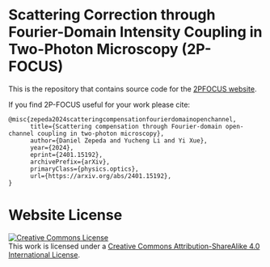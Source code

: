 # Scattering Correction through Fourier-Domain Intensity Coupling in Two-Photon Microscopy (2P-FOCUS)

This is the repository that contains source code for the [2PFOCUS website](https://YuchengLi-steven.github.io/2PFOCUS/).

If you find 2P-FOCUS useful for your work please cite:
```
@misc{zepeda2024scatteringcompensationfourierdomainopenchannel,
      title={Scattering compensation through Fourier-domain open-channel coupling in two-photon microscopy}, 
      author={Daniel Zepeda and Yucheng Li and Yi Xue},
      year={2024},
      eprint={2401.15192},
      archivePrefix={arXiv},
      primaryClass={physics.optics},
      url={https://arxiv.org/abs/2401.15192}, 
}
```

# Website License
<a rel="license" href="http://creativecommons.org/licenses/by-sa/4.0/"><img alt="Creative Commons License" style="border-width:0" src="https://i.creativecommons.org/l/by-sa/4.0/88x31.png" /></a><br />This work is licensed under a <a rel="license" href="http://creativecommons.org/licenses/by-sa/4.0/">Creative Commons Attribution-ShareAlike 4.0 International License</a>.
